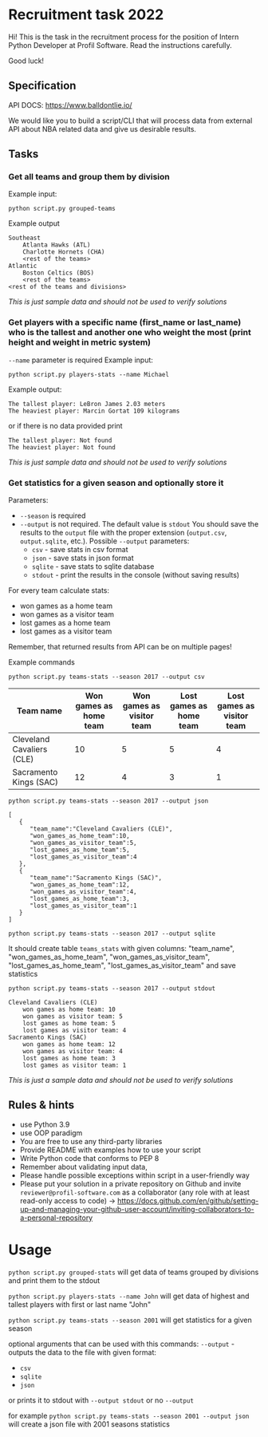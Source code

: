 # Recruitment task 2022
Hi!
This is the task in the recruitment process for the position of Intern Python Developer at Profil Software. Read the instructions carefully.


Good luck!
## Specification
API DOCS:  https://www.balldontlie.io/


We would like you to build a script/CLI that will process data from external API about NBA related data and give us desirable results.
## Tasks
### Get all teams and group them by division
Example input:


`python script.py grouped-teams`


Example output


```
Southeast
    Atlanta Hawks (ATL)
    Charlotte Hornets (CHA)
    <rest of the teams>
Atlantic
    Boston Celtics (BOS)
    <rest of the teams>
<rest of the teams and divisions>
```
_This is just sample data and should not be used to verify solutions_
### Get players with a specific name (first_name or last_name) who is the tallest and another one who weight the most (print height and weight in metric system)
`--name` parameter is required
Example input:


`python script.py players-stats --name Michael`

Example output:


```
The tallest player: LeBron James 2.03 meters
The heaviest player: Marcin Gortat 109 kilograms
```
or if there is no data provided print
```
The tallest player: Not found
The heaviest player: Not found
```
_This is just sample data and should not be used to verify solutions_
### Get statistics for a given season and optionally store it
Parameters:
- `--season` is required
- `--output` is not required. The default value is `stdout`
You should save the results to the `output` file with the proper extension (`output.csv`, `output.sqlite`, etc.). 
  Possible `--output` parameters:
  - `csv` - save stats in csv format
  - `json` - save stats in json format
  - `sqlite` - save stats to sqlite database
  - `stdout` - print the results in the console (without saving results)


For every team calculate stats:
- won games as a home team
- won games as a visitor team
- lost games as a home team
- lost games as a visitor team


Remember, that returned results from API can be on multiple pages!


Example commands


`python script.py teams-stats --season 2017 --output csv`


| Team name  | Won games as home team | Won games as visitor team | Lost games as home team | Lost games as visitor team
|--|--|--|--|--|
| Cleveland Cavaliers (CLE) | 10 | 5 | 5 | 4
| Sacramento Kings (SAC) | 12 | 4 | 3 | 1


`python script.py teams-stats --season 2017 --output json`


```
[
   {
      "team_name":"Cleveland Cavaliers (CLE)",
      "won_games_as_home_team":10,
      "won_games_as_visitor_team":5,
      "lost_games_as_home_team":5,
      "lost_games_as_visitor_team":4
   },
   {
      "team_name":"Sacramento Kings (SAC)",
      "won_games_as_home_team":12,
      "won_games_as_visitor_team":4,
      "lost_games_as_home_team":3,
      "lost_games_as_visitor_team":1
   }
]
```
`python script.py teams-stats --season 2017 --output sqlite`


It should create table `teams_stats` with given columns: "team_name", "won_games_as_home_team", "won_games_as_visitor_team", "lost_games_as_home_team", "lost_games_as_visitor_team" and save statistics


`python script.py teams-stats --season 2017 --output stdout`


```
Cleveland Cavaliers (CLE)
    won games as home team: 10
    won games as visitor team: 5
    lost games as home team: 5
    lost games as visitor team: 4
Sacramento Kings (SAC)
    won games as home team: 12
    won games as visitor team: 4
    lost games as home team: 3
    lost games as visitor team: 1
```


_This is just a sample data and should not be used to verify solutions_


## Rules & hints
-   use Python 3.9
-   use OOP paradigm
-   You are free to use any third-party libraries
-   Provide README with examples how to use your script
-   Write Python code that conforms to PEP 8
-   Remember about validating input data,
-   Please handle possible exceptions within script in a user-friendly way
-   Please put your solution in a private repository on Github and invite `reviewer@profil-software.com` as a collaborator (any role with at least read-only access to code) -> https://docs.github.com/en/github/setting-up-and-managing-your-github-user-account/inviting-collaborators-to-a-personal-repository


# Usage

`python script.py grouped-stats` will get data of teams grouped by divisions and print them to the stdout

`python script.py players-stats --name John`
will get data of highest and tallest players with first or last name "John"

`python script.py teams-stats --season 2001`
will get statistics for a given season

optional arguments that can be used with this commands:
`--output` - outputs the data to the file with given format:
- `csv`
- `sqlite`
- `json`

or prints it to stdout with `--output stdout` or no `--output`

for example `python script.py teams-stats --season 2001 --output json`
will create a json file with 2001 seasons statistics